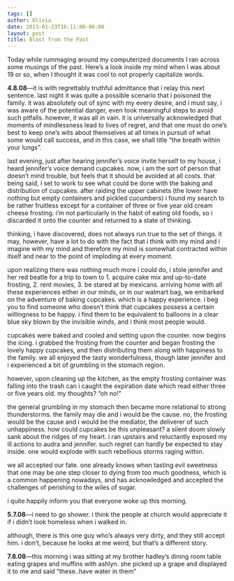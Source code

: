 ```yaml
---
tags: []
author: Olivia
date: 2013-01-23T16:11:00-06:00
layout: post
title: Blast from the Past
---
```


Today while rummaging around my computerized documents I ran across some musings of the past. Here’s a look inside my mind when I was about 19 or so, when I thought it was cool to not properly capitalize words.

**4.8.08**—it is with regrettably truthful admittance that i relay this next sentence. last night it was quite a possible scenario that i poisoned the family. it was absolutely out of sync with my every desire, and i must say, i was aware of the potential danger, even took meaningful steps to avoid such pitfalls. however, it was all in vain. it is universally acknowledged that moments of mindlessness lead to lives of regret, and that one must do one’s best to keep one’s wits about themselves at all times in pursuit of what some would call success, and in this case, we shall title “the breath within your lungs”.

last evening, just after hearing jennifer’s voice invite herself to my house, i heard jennifer’s voice demand cupcakes. now, i am the sort of person that doesn’t mind trouble, but feels that it should be avoided at all costs. that being said, i set to work to see what could be done with the baking and distribution of cupcakes. after raiding the upper cabinets (the lower have nothing but empty containers and pickled cucumbers) i found my search to be rather fruitless except for a container of three or five year old cream cheese frosting. i’m not particularly in the habit of eating old foods, so i discarded it onto the counter and returned to a state of thinking.

thinking, i have discovered, does not always run true to the set of things. it may, however, have a lot to do with the fact that i think with my mind and i imagine with my mind and therefore my mind is somewhat contracted within itself and near to the point of imploding at every moment.

upon realizing there was nothing much more i could do, i stole jennifer and her red beatle for a trip to town to 1. acquire cake mix and up-to-date frosting, 2. rent movies, 3. be stared at by mexicans. arriving home with all these experiences either in our minds, or in our walmart bag, we embarked on the adventure of baking cupcakes. which is a happy experience. i beg you to find someone who doesn’t think that cupcakes possess a certain willingness to be happy. i find them to be equivalent to balloons in a clear blue sky blown by the invisible winds, and i think most people would.

cupcakes were baked and cooled and setting upon the counter. now begins the icing. i grabbed the frosting from the counter and began frosting the lovely happy cupcakes, and then distributing them along with happiness to the family. we all enjoyed the tasty wonderfulness, though later jennifer and i experienced a bit of grumbling in the stomach region.

however, upon cleaning up the kitchen, as the empty frosting container was falling into the trash can i caught the expiration date which read either three or five years old. my thoughts? “oh no!”

the general grumbling in my stomach then became more relational to strong thunderstorms. the family may die and i would be the cause. no, the frosting would be the cause and i would be the mediator, the deliverer of such unhappiness. how could cupcakes be this unpleasant? a silent doom slowly sank about the ridges of my heart. i ran upstairs and reluctantly exposed my ill actions to audra and jennifer. such regret can hardly be expected to stay inside. one would explode with such rebellious storms raging within.

we all accepted our fate. one already knows when tasting evil sweetness that one may be one step closer to dying from too much goodness, which is a common happening nowadays, and has acknowledged and accepted the challenges of perishing to the wiles of sugar.

i quite happily inform you that everyone woke up this morning.

**5.7.08**—i need to go shower. i think the people at church would appreciate it if i didn’t look homeless when i walked in.

although, there is this one guy who’s always very dirty, and they still accept him. i don’t, because he looks at me weird, but that’s a different story.

**7.8.08**—this morning i was sitting at my brother hadley’s dining room table eating grapes and muffins with ashlyn. she picked up a grape and displayed it to me and said “these..have water in them”
